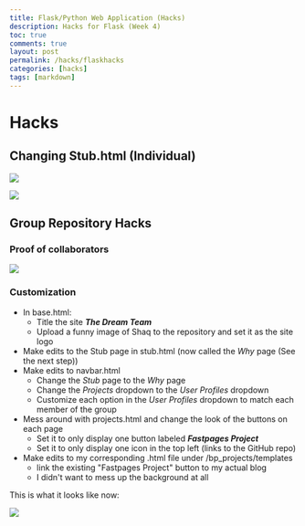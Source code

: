 ```yaml
---
title: Flask/Python Web Application (Hacks)
description: Hacks for Flask (Week 4) 
toc: true
comments: true
layout: post
permalink: /hacks/flaskhacks
categories: [hacks]
tags: [markdown]
---
```


# Hacks
## Changing Stub.html (Individual)

![]({{site.baseurl}}/images/stubhtmlflask.jpg)

![]({{site.baseurl}}/images/stubhtmlvscode.jpg)

## Group Repository Hacks
### Proof of collaborators

![]({{site.baseurl}}/images/GroupFlaskRepo.jpg)

### Customization
- In base.html:
    - Title the site ***The Dream Team***
    - Upload a funny image of Shaq to the repository and set it as the site logo
- Make edits to the Stub page in stub.html (now called the *Why* page (See the next step))
- Make edits to navbar.html
    - Change the *Stub* page to the *Why* page
    - Change the *Projects* dropdown to the *User Profiles* dropdown
    - Customize each option in the *User Profiles* dropdown to match each member of the group
- Mess around with projects.html and change the look of the buttons on each page
    - Set it to only display one button labeled ***Fastpages Project***
    - Set it to only display one icon in the top left (links to the GitHub repo)
- Make edits to my corresponding .html file under /bp_projects/templates
    - link the existing "Fastpages Project" button to my actual blog
    - I didn't want to mess up the background at all

This is what it looks like now:

![]({{site.baseurl}}/images/FlaskSite9-19.jpg)
